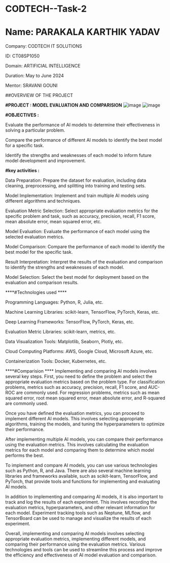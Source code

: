# CODTECH--Task-2
# Name: PARAKALA KARTHIK YADAV 

Company: CODTECH IT SOLUTIONS

ID: CT08SP1050

Domain: ARTIFICIAL INTELLIGENCE 

Duration: May to June 2024

Mentor: SRAVANI GOUNI

##OVERVIEW OF THE PROJECT 

**#PROJECT : MODEL EVALUATION AND COMPARISION**
![image](https://github.com/PARAKALAKARTHIKYADAV/CODTECH--Task-2/assets/170446636/0b360fbc-aedc-4515-94e7-2b4243fa95f2)
![image](https://github.com/PARAKALAKARTHIKYADAV/CODTECH--Task-2/assets/170446636/835a4dbf-7988-43d0-89c7-67006e1ece73)


**#OBJECTIVES :**


Evaluate the performance of AI models to determine their effectiveness in solving a particular problem.

Compare the performance of different AI models to identify the best model for a specific task.

Identify the strengths and weaknesses of each model to inform future model development and improvement.

**#key activities :**


Data Preparation: Prepare the dataset for evaluation, including data cleaning, preprocessing, and splitting into training and testing sets.

Model Implementation: Implement and train multiple AI models using different algorithms and techniques.

Evaluation Metric Selection: Select appropriate evaluation metrics for the specific problem and task, such as accuracy, precision, recall, F1 score, mean absolute error, mean squared error, etc.

Model Evaluation: Evaluate the performance of each model using the selected evaluation metrics.

Model Comparison: Compare the performance of each model to identify the best model for the specific task.

Result Interpretation: Interpret the results of the evaluation and comparison to identify the strengths and weaknesses of each model.

Model Selection: Select the best model for deployment based on the evaluation and comparison results.


****#Technologies used ****

Programming Languages: Python, R, Julia, etc.

Machine Learning Libraries: scikit-learn, TensorFlow, PyTorch, Keras, etc.

Deep Learning Frameworks: TensorFlow, PyTorch, Keras, etc.

Evaluation Metric Libraries: scikit-learn, metrics, etc.

Data Visualization Tools: Matplotlib, Seaborn, Plotly, etc.

Cloud Computing Platforms: AWS, Google Cloud, Microsoft Azure, etc.

Containerization Tools: Docker, Kubernetes, etc.

****#Comparision ****
Implementing and comparing AI models involves several key steps. First, you need to define the problem and select the appropriate evaluation metrics based on the problem type. For classification problems, metrics such as accuracy, precision, recall, F1 score, and AUC-ROC are commonly used. For regression problems, metrics such as mean squared error, root mean squared error, mean absolute error, and R-squared are commonly used.

Once you have defined the evaluation metrics, you can proceed to implement different AI models. This involves selecting appropriate algorithms, training the models, and tuning the hyperparameters to optimize their performance.

After implementing multiple AI models, you can compare their performance using the evaluation metrics. This involves calculating the evaluation metrics for each model and comparing them to determine which model performs the best.

To implement and compare AI models, you can use various technologies such as Python, R, and Java. There are also several machine learning libraries and frameworks available, such as scikit-learn, TensorFlow, and PyTorch, that provide tools and functions for implementing and evaluating AI models.

In addition to implementing and comparing AI models, it is also important to track and log the results of each experiment. This involves recording the evaluation metrics, hyperparameters, and other relevant information for each model. Experiment tracking tools such as Neptune, MLflow, and TensorBoard can be used to manage and visualize the results of each experiment.

Overall, implementing and comparing AI models involves selecting appropriate evaluation metrics, implementing different models, and comparing their performance using the evaluation metrics. Various technologies and tools can be used to streamline this process and improve the efficiency and effectiveness of AI model evaluation and comparison.



